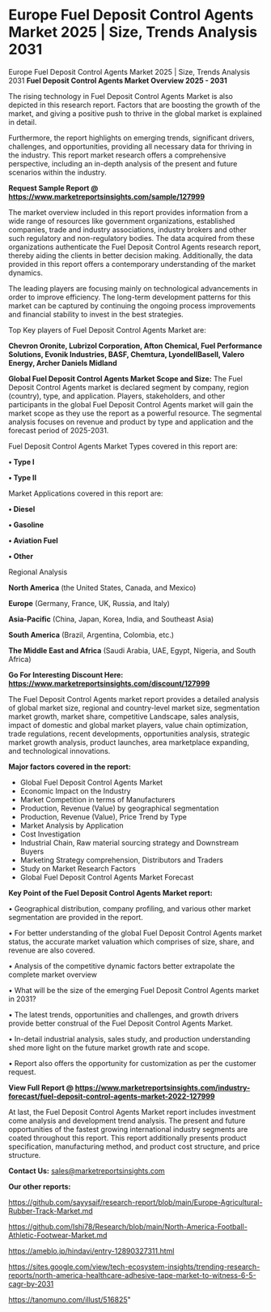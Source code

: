 # Europe Fuel Deposit Control Agents Market 2025 | Size, Trends Analysis 2031
Europe Fuel Deposit Control Agents Market 2025 | Size, Trends Analysis 2031
<Strong> Fuel Deposit Control Agents Market Overview 2025 - 2031</strong>

The rising technology in Fuel Deposit Control Agents Market is also depicted in this research report. Factors that are boosting the growth of the market, and giving a positive push to thrive in the global market is explained in detail.

Furthermore, the report highlights on emerging trends, significant drivers, challenges, and opportunities, providing all necessary data for thriving in the industry. This report market research offers a comprehensive perspective, including an in-depth analysis of the present and future scenarios within the industry.

<strong>Request Sample Report @ <a href=https://www.marketreportsinsights.com/sample/127999>https://www.marketreportsinsights.com/sample/127999</a></strong>

The market overview included in this report provides information from a wide range of resources like government organizations, established companies, trade and industry associations, industry brokers and other such regulatory and non-regulatory bodies. The data acquired from these organizations authenticate the Fuel Deposit Control Agents research report, thereby aiding the clients in better decision making. Additionally, the data provided in this report offers a contemporary understanding of the market dynamics.

The leading players are focusing mainly on technological advancements in order to improve efficiency. The long-term development patterns for this market can be captured by continuing the ongoing process improvements and financial stability to invest in the best strategies.

Top Key players of Fuel Deposit Control Agents Market are:

<strong>Chevron Oronite, Lubrizol Corporation, Afton Chemical, Fuel Performance Solutions, Evonik Industries, BASF, Chemtura, LyondellBasell, Valero Energy, Archer Daniels Midland</strong>

<strong><b>Global Fuel Deposit Control Agents Market Scope and Size:</b></strong>
The Fuel Deposit Control Agents market is declared segment by company, region (country), type, and application. Players, stakeholders, and other participants in the global Fuel Deposit Control Agents market will gain the market scope as they use the report as a powerful resource. The segmental analysis focuses on revenue and product by type and application and the forecast period of 2025-2031.

Fuel Deposit Control Agents Market Types covered in this report are:

<strong>• Type I

• Type II</strong>

Market Applications covered in this report are:

<strong>• Diesel

• Gasoline

• Aviation Fuel

• Other</strong> 

Regional Analysis

<strong>North America</strong> (the United States, Canada, and Mexico)

<strong>Europe</strong> (Germany, France, UK, Russia, and Italy)

<strong>Asia-Pacific</strong> (China, Japan, Korea, India, and Southeast Asia)

<strong>South America</strong> (Brazil, Argentina, Colombia, etc.)

<strong>The Middle East and Africa</strong> (Saudi Arabia, UAE, Egypt, Nigeria, and South Africa)

<strong>Go For Interesting Discount Here: <a href=https://www.marketreportsinsights.com/discount/127999>https://www.marketreportsinsights.com/discount/127999</a></strong>

The Fuel Deposit Control Agents market report provides a detailed analysis of global market size, regional and country-level market size, segmentation market growth, market share, competitive Landscape, sales analysis, impact of domestic and global market players, value chain optimization, trade regulations, recent developments, opportunities analysis, strategic market growth analysis, product launches, area marketplace expanding, and technological innovations.

<strong><b>Major factors covered in the report:</b></strong>
<ul>
  <li>Global Fuel Deposit Control Agents Market </li>
  <li>Economic Impact on the Industry</li>
  <li>Market Competition in terms of Manufacturers</li>
  <li>Production, Revenue (Value) by geographical segmentation</li>
  <li>Production, Revenue (Value), Price Trend by Type</li>
  <li>Market Analysis by Application</li>
  <li>Cost Investigation</li>
  <li>Industrial Chain, Raw material sourcing strategy and Downstream Buyers</li>
  <li>Marketing Strategy comprehension, Distributors and Traders</li>
  <li>Study on Market Research Factors</li>
  <li>Global Fuel Deposit Control Agents Market Forecast</li>
</ul>

<strong><b>Key Point of the Fuel Deposit Control Agents Market report:</b></strong>

• Geographical distribution, company profiling, and various other market segmentation are provided in the report.

• For better understanding of the global Fuel Deposit Control Agents market status, the accurate market valuation which comprises of size, share, and revenue are also covered.

• Analysis of the competitive dynamic factors better extrapolate the complete market overview

• What will be the size of the emerging Fuel Deposit Control Agents market in 2031?

• The latest trends, opportunities and challenges, and growth drivers provide better construal of the Fuel Deposit Control Agents Market.

• In-detail industrial analysis, sales study, and production understanding shed more light on the future market growth rate and scope.

• Report also offers the opportunity for customization as per the customer request.

<strong><b>View Full Report @ <a href=https://www.marketreportsinsights.com/industry-forecast/fuel-deposit-control-agents-market-2022-127999>https://www.marketreportsinsights.com/industry-forecast/fuel-deposit-control-agents-market-2022-127999</a></b></strong>


At last, the Fuel Deposit Control Agents Market report includes investment come analysis and development trend analysis. The present and future opportunities of the fastest growing international industry segments are coated throughout this report. This report additionally presents product specification, manufacturing method, and product cost structure, and price structure.

<strong>Contact Us:</strong>
sales@marketreportsinsights.com

<strong>Our other reports:</strong>

<a href=https://github.com/sayysaif/research-report/blob/main/Europe-Agricultural-Rubber-Track-Market.md>https://github.com/sayysaif/research-report/blob/main/Europe-Agricultural-Rubber-Track-Market.md</a>

<a href=https://github.com/Ishi78/Research/blob/main/North-America-Football-Athletic-Footwear-Market.md>https://github.com/Ishi78/Research/blob/main/North-America-Football-Athletic-Footwear-Market.md</a>

<a href=https://ameblo.jp/hindavi/entry-12890327311.html>https://ameblo.jp/hindavi/entry-12890327311.html</a>

<a href=https://sites.google.com/view/tech-ecosystem-insights/trending-research-reports/north-america-healthcare-adhesive-tape-market-to-witness-6-5-cagr-by-2031>https://sites.google.com/view/tech-ecosystem-insights/trending-research-reports/north-america-healthcare-adhesive-tape-market-to-witness-6-5-cagr-by-2031</a>

<a href=https://tanomuno.com/illust/516825>https://tanomuno.com/illust/516825</a>"
